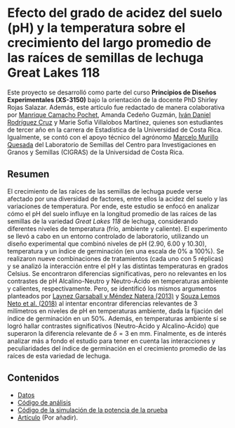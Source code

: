 # Efecto del grado de acidez del suelo (pH) y la temperatura sobre el crecimiento del largo promedio de las raíces de semillas de lechuga Great Lakes 118

Este proyecto se desarrolló como parte del curso **Principios de Diseños Experimentales (XS-3150)** bajo la orientación de la docente PhD Shirley Rojas Salazar. Además, este artículo fue redactado de manera colaborativa por [Manrique Camacho Pochet](https://www.linkedin.com/in/manriquecamachop/), Amanda Cedeño Guzmán, [Iván Daniel Rodríguez Cruz](https://www.linkedin.com/in/iv%C3%A1n-daniel-rodr%C3%ADguez-cruz-2471a325a/) y Marie Sofia Villalobos Martínez, quienes son estudiantes de tercer año en la carrera de Estadística de la Universidad de Costa Rica. Igualmente, se contó con el apoyo técnico del agrónomo [Marcelo Murillo Quesada](https://vinv.ucr.ac.cr/sigpro/web/researchers/207300957) del Laboratorio de Semillas del Centro para Investigaciones en Granos y Semillas (CIGRAS) de la Universidad de Costa Rica. 

## Resumen 

El crecimiento de las raíces de las semillas de lechuga puede verse afectado por una diversidad de factores, entre ellos la acidez del suelo y las variaciones de temperatura. Por ende, este estudio se enfocó en analizar cómo el pH del suelo influye en la longitud promedio de las raíces de las semillas de la variedad *Great Lakes 118* de lechuga, considerando diferentes niveles de temperatura (frío, ambiente y caliente). El experimento se llevó a cabo en un entorno controlado de laboratorio, utilizando un diseño experimental que combinó niveles de pH (2.90, 6.00 y 10.30), temperatura y un índice de germinación (en una escala de 0% a 100%). Se realizaron nueve combinaciones de tratamientos (cada uno con 5 réplicas) y se analizó la interacción entre el pH y las distintas temperaturas en grados Celsius. Se encontraron diferencias significativas, pero no relevantes en los contrastes de pH Alcalino-Neutro y Neutro-Ácido en temperaturas ambiente y calientes, respectivamente. Pero, se identificó los mismos argumentos planteados por [Laynez Garsaball y Méndez Natera (2013)](https://revistas.unitru.edu.pe/index.php/scientiaagrop/article/view/336/316) y [Souza Lemos Neto et al. (2018)](https://doi.org/https://doi.org/10.17584/rcch.2018vl2i3.7720) al intentar encontrar diferencias relevantes de 3 milímetros en niveles de pH en temperaturas ambiente, dada la fijación del índice de germinación en un 50%. Además, en temperaturas ambiente sí se logró hallar contrastes significativos (Neutro-Ácido y Alcalino-Ácido) que superaron la diferencia relevante de $\delta = 3$ en mm. Finalmente, es de interés analizar más a fondo el estudio para tener en cuenta las interacciones y peculiaridades del índice de germinación en el crecimiento promedio de las raíces de esta variedad de lechuga.

## Contenidos

* [Datos](https://github.com/ivanrodc/Experimento_XS-3150/blob/main/data_semillas.csv)
* [Código de análisis](https://github.com/ivanrodc/Experimento_XS-3150/blob/main/codigo_analisis.qmd)
* [Código de la simulación de la potencia de la prueba](https://github.com/ivanrodc/Experimento_XS-3150/blob/main/simulacion_potencia.R)
* [Artículo]() (Por añadir).


